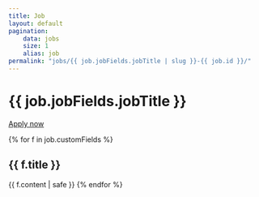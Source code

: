 ```yaml
---
title: Job
layout: default
pagination:
    data: jobs
    size: 1
    alias: job
permalink: "jobs/{{ job.jobFields.jobTitle | slug }}-{{ job.id }}/"
---
```


<h1>{{ job.jobFields.jobTitle }}</h1>

<a href="{{ job.jobFields.applicationUrl }}">Apply now</a>

{% for f in job.customFields %}
  <h2>{{ f.title }}</h2>
  {{ f.content | safe }}
{% endfor %}
